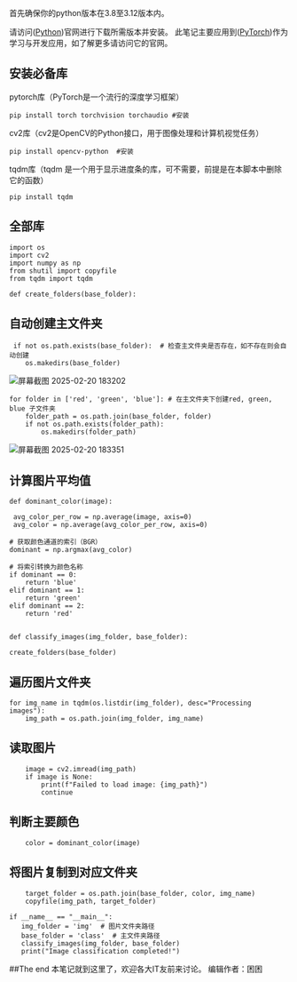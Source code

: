首先确保你的python版本在3.8至3.12版本内。

请访问([Python](https://www.python.org/downloads/))官网进行下载所需版本并安装。
此笔记主要应用到([PyTorch](https://pytorch.org/))作为学习与开发应用，如了解更多请访问它的官网。

## 安装必备库

pytorch库（PyTorch是一个流行的深度学习框架）

    pip install torch torchvision torchaudio #安装

cv2库（cv2是OpenCV的Python接口，用于图像处理和计算机视觉任务）

    pip install opencv-python  #安装

tqdm库（tqdm   是一个用于显示进度条的库，可不需要，前提是在本脚本中删除它的函数）
 
    pip install tqdm
## 全部库
    
    import os
    import cv2
    import numpy as np
    from shutil import copyfile
    from tqdm import tqdm
 
    def create_folders(base_folder):



    
## 自动创建主文件夹
     if not os.path.exists(base_folder):  # 检查主文件夹是否存在，如不存在则会自动创建
        os.makedirs(base_folder)

![屏幕截图 2025-02-20 183202](https://github.com/user-attachments/assets/e7aec5f6-82da-4f8e-882b-bf825acb1ae5)

    
    for folder in ['red', 'green', 'blue']: # 在主文件夹下创建red, green, blue 子文件夹
        folder_path = os.path.join(base_folder, folder)
        if not os.path.exists(folder_path):
            os.makedirs(folder_path)

![屏幕截图 2025-02-20 183351](https://github.com/user-attachments/assets/17273240-991e-4c26-917c-cfb359a80ccb)
   

## 计算图片平均值
 
    def dominant_color(image):

     avg_color_per_row = np.average(image, axis=0)
     avg_color = np.average(avg_color_per_row, axis=0)
    
    # 获取颜色通道的索引（BGR）
    dominant = np.argmax(avg_color)
    
    # 将索引转换为颜色名称
    if dominant == 0:
        return 'blue'
    elif dominant == 1:
        return 'green'
    elif dominant == 2:
        return 'red'


    def classify_images(img_folder, base_folder):

    create_folders(base_folder)
    
## 遍历图片文件夹
    for img_name in tqdm(os.listdir(img_folder), desc="Processing images"):
        img_path = os.path.join(img_folder, img_name)
        
## 读取图片
        image = cv2.imread(img_path)
        if image is None:
            print(f"Failed to load image: {img_path}")
            continue
        
## 判断主要颜色
        color = dominant_color(image)
        
## 将图片复制到对应文件夹
        target_folder = os.path.join(base_folder, color, img_name)
        copyfile(img_path, target_folder)

    if __name__ == "__main__":
       img_folder = 'img'  # 图片文件夹路径
       base_folder = 'class'  # 主文件夹路径
       classify_images(img_folder, base_folder)
       print("Image classification completed!")





##The end
本笔记就到这里了，欢迎各大IT友前来讨论。
编辑作者：困困
